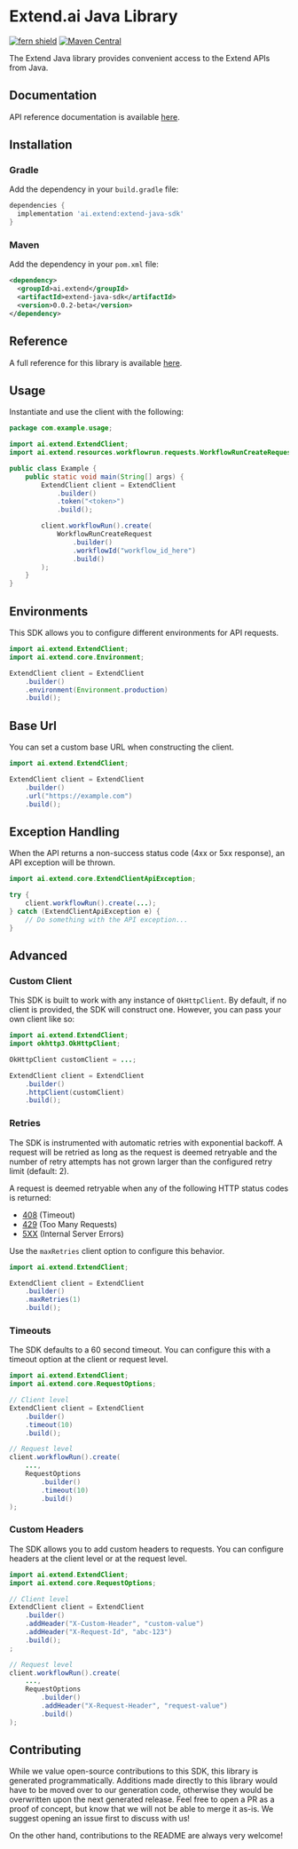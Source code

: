 # Extend.ai Java Library

[![fern shield](https://img.shields.io/badge/%F0%9F%8C%BF-Built%20with%20Fern-brightgreen)](https://buildwithfern.com?utm_source=github&utm_medium=github&utm_campaign=readme&utm_source=https%3A%2F%2Fgithub.com%2Fextend-hq%2Fextend-java-sdk)
[![Maven Central](https://img.shields.io/maven-central/v/ai.extend/extend-java-sdk)](https://central.sonatype.com/artifact/ai.extend/extend-java-sdk)

The Extend Java library provides convenient access to the Extend APIs from Java.

## Documentation

API reference documentation is available [here](https://docs.extend.ai/2025-04-21/developers).

## Installation

### Gradle

Add the dependency in your `build.gradle` file:

```groovy
dependencies {
  implementation 'ai.extend:extend-java-sdk'
}
```

### Maven

Add the dependency in your `pom.xml` file:

```xml
<dependency>
  <groupId>ai.extend</groupId>
  <artifactId>extend-java-sdk</artifactId>
  <version>0.0.2-beta</version>
</dependency>
```

## Reference

A full reference for this library is available [here](https://github.com/extend-hq/extend-java-sdk/blob/HEAD/./reference.md).

## Usage

Instantiate and use the client with the following:

```java
package com.example.usage;

import ai.extend.ExtendClient;
import ai.extend.resources.workflowrun.requests.WorkflowRunCreateRequest;

public class Example {
    public static void main(String[] args) {
        ExtendClient client = ExtendClient
            .builder()
            .token("<token>")
            .build();

        client.workflowRun().create(
            WorkflowRunCreateRequest
                .builder()
                .workflowId("workflow_id_here")
                .build()
        );
    }
}
```

## Environments

This SDK allows you to configure different environments for API requests.

```java
import ai.extend.ExtendClient;
import ai.extend.core.Environment;

ExtendClient client = ExtendClient
    .builder()
    .environment(Environment.production)
    .build();
```

## Base Url

You can set a custom base URL when constructing the client.

```java
import ai.extend.ExtendClient;

ExtendClient client = ExtendClient
    .builder()
    .url("https://example.com")
    .build();
```

## Exception Handling

When the API returns a non-success status code (4xx or 5xx response), an API exception will be thrown.

```java
import ai.extend.core.ExtendClientApiException;

try {
    client.workflowRun().create(...);
} catch (ExtendClientApiException e) {
    // Do something with the API exception...
}
```

## Advanced

### Custom Client

This SDK is built to work with any instance of `OkHttpClient`. By default, if no client is provided, the SDK will construct one.
However, you can pass your own client like so:

```java
import ai.extend.ExtendClient;
import okhttp3.OkHttpClient;

OkHttpClient customClient = ...;

ExtendClient client = ExtendClient
    .builder()
    .httpClient(customClient)
    .build();
```

### Retries

The SDK is instrumented with automatic retries with exponential backoff. A request will be retried as long
as the request is deemed retryable and the number of retry attempts has not grown larger than the configured
retry limit (default: 2).

A request is deemed retryable when any of the following HTTP status codes is returned:

- [408](https://developer.mozilla.org/en-US/docs/Web/HTTP/Status/408) (Timeout)
- [429](https://developer.mozilla.org/en-US/docs/Web/HTTP/Status/429) (Too Many Requests)
- [5XX](https://developer.mozilla.org/en-US/docs/Web/HTTP/Status/500) (Internal Server Errors)

Use the `maxRetries` client option to configure this behavior.

```java
import ai.extend.ExtendClient;

ExtendClient client = ExtendClient
    .builder()
    .maxRetries(1)
    .build();
```

### Timeouts

The SDK defaults to a 60 second timeout. You can configure this with a timeout option at the client or request level.

```java
import ai.extend.ExtendClient;
import ai.extend.core.RequestOptions;

// Client level
ExtendClient client = ExtendClient
    .builder()
    .timeout(10)
    .build();

// Request level
client.workflowRun().create(
    ...,
    RequestOptions
        .builder()
        .timeout(10)
        .build()
);
```

### Custom Headers

The SDK allows you to add custom headers to requests. You can configure headers at the client level or at the request level.

```java
import ai.extend.ExtendClient;
import ai.extend.core.RequestOptions;

// Client level
ExtendClient client = ExtendClient
    .builder()
    .addHeader("X-Custom-Header", "custom-value")
    .addHeader("X-Request-Id", "abc-123")
    .build();
;

// Request level
client.workflowRun().create(
    ...,
    RequestOptions
        .builder()
        .addHeader("X-Request-Header", "request-value")
        .build()
);
```

## Contributing

While we value open-source contributions to this SDK, this library is generated programmatically.
Additions made directly to this library would have to be moved over to our generation code,
otherwise they would be overwritten upon the next generated release. Feel free to open a PR as
a proof of concept, but know that we will not be able to merge it as-is. We suggest opening
an issue first to discuss with us!

On the other hand, contributions to the README are always very welcome!
